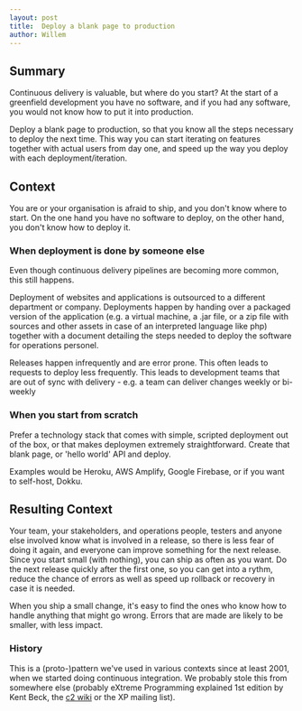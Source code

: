 ```yaml
---
layout: post
title:  Deploy a blank page to production
author: Willem
---
```


## Summary

Continuous delivery is valuable, but where do you start? At the start of
a greenfield development you have no software, and if you had any
software, you would not know how to put it into production.

Deploy a blank page to production, so that you know all the steps
necessary to deploy the next time. This way you can start iterating on
features together with actual users from day one, and speed up the way you
deploy with each deployment/iteration.

## Context

You are or your organisation is afraid to ship, and you don't know where to
start. On the one hand you have no software to deploy, on the other hand, you
don't know how to deploy it.

### When deployment is done by someone else

Even though continuous delivery pipelines are becoming more common, this still
happens.

Deployment of websites and applications is outsourced to a
different department or company. Deployments happen by handing over a
packaged version of the application (e.g. a virtual machine, a .jar
file, or a zip file with sources and other assets in case of an interpreted language like
php) together with a document detailing the steps needed to deploy the
software for operations personel.

Releases happen infrequently and are error prone. This often leads to requests
to deploy less frequently. This leads to development teams that are out of sync
with delivery - e.g. a team can deliver changes weekly or bi-weekly

### When you start from scratch

Prefer a technology stack that comes with simple, scripted deployment out of the
box, or that makes deploymen extremely straightforward. Create that blank page, or 'hello world' API and deploy.

Examples would be Heroku, AWS Amplify, Google Firebase, or if you want to self-host, Dokku.

## Resulting Context

Your team, your stakeholders, and operations people, testers and anyone
else involved know what is involved in a release, so there is less fear
of doing it again, and everyone can improve something for the next
release. Since you start small (with nothing), you can ship as often as
you want. Do the next release quickly after the first one, so you can
get into a rythm, reduce the chance of errors as well as speed up
rollback or recovery in case it is needed.

When you ship a small change, it's easy to find the ones who know how to handle
anything that might go wrong. Errors that are made are likely to be smaller,
with less impact.

### History

This is a (proto-)pattern we've used in various contexts since at least 2001, when we
started doing continuous integration. We probably stole this from
somewhere else (probably eXtreme Programming explained 1st edition by
Kent Beck, the
[c2 wiki](http://wiki.c2.org)  or the XP mailing list).
